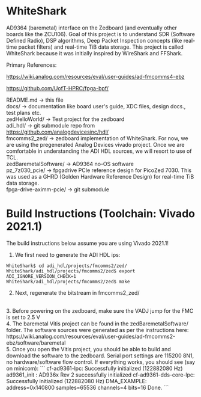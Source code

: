 # WhiteShark

AD9364 (baremetal) interface on the Zedboard (and eventually other boards like the ZCU106).  Goal of this project is to understand SDR (Software Defined Radio), DSP algorithms, Deep Packet Inspection concepts (like real-time packet filters) and real-time TiB data storage.  This project is called WhiteShark because it was initially inspired by WireShark and FFShark.

Primary References:

https://wiki.analog.com/resources/eval/user-guides/ad-fmcomms4-ebz

https://github.com/UofT-HPRC/fpga-bpf/

README.md -> this file
<br>
docs/ -> documentation like board user's guide, XDC files, design docs., test plans  etc.
<br>
zedHelloWorld/ -> Test project for the zedboard
<br>
adi_hdl/ -> git submodule repo from https://github.com/analogdevicesinc/hdl/
<br>
fmcomms2_zed/ -> zedboard implementation of WhiteShark.  For now, we are using the pregenerated Analog Devices
vivado project.  Once we are comfortable in understanding the ADI HDL sources, we will resort to use of TCL.
<br>
zedBaremetalSoftware/ -> AD9364 no-OS software
<br>
pz_7z030_pcie/ -> fpgadrive PCIe reference design for PicoZed 7030.  This was used as a GHRD (Golden Hardware Reference Design) for real-time TiB data storage.
<br>
fpga-drive-aximm-pcie/ -> git submodule
<br>

# Build Instructions (Toolchain: Vivado 2021.1)

The build instructions below assume you are using Vivado 2021.1!

1.  We first need to generate the ADI HDL ips:
```
WhiteShark$ cd adi_hdl/projects/fmcomms2/zed/
WhiteShark/adi_hdl/projects/fmcomms2/zed$ export ADI_IGNORE_VERSION_CHECK=1
WhiteShark/adi_hdl/projects/fmcomms2/zed$ make
```
2.  Next, regenerate the bitstream in fmcomms2_zed/
<br>
3.  Before powering on the zedboard, make sure the VADJ jump for the FMC is set to 2.5 V
<br>
4.  The baremetal Vitis project can be found in the zedBaremetalSoftware/ folder.  The software sources were generated as per the instructions here:
<br>
https://wiki.analog.com/resources/eval/user-guides/ad-fmcomms2-ebz/software/baremetal
<br>
5.  Once you open the Vitis project, you should be able to build and download the software to the zedboard.   Serial port settings are 115200 8N1, no hardware/software flow control.  If everything works, you should see (say on minicom):
```
cf-ad9361-lpc: Successfully initialized (122882080 Hz)
ad9361_init : AD936x Rev 2 successfully initialized
cf-ad9361-dds-core-lpc: Successfully initialized (122882080 Hz)
DMA_EXAMPLE: address=0x140800 samples=65536 channels=4 bits=16
Done.
```



